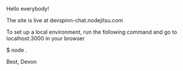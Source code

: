 Hello everybody!

The site is live at devspinn-chat.nodejitsu.com

To set up a local environment, run the following command and go to localhost:3000 in your browser

$ node .



Best,
Devon
